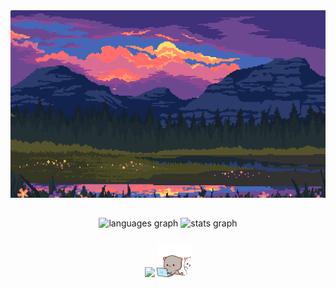 <div align="center">
   <img height="300" width="650" src="https://github.com/chudik63/chudik63/blob/main/gif.gif">
</div>

##

<div align="center">
   <img src="https://github-readme-stats.vercel.app/api/top-langs?username=chudik63&locale=en&hide_title=false&layout=compact&card_width=320&theme=tokyonight&hide_border=false&order=2" height="150" alt="languages graph"  />
   <img src="https://github-readme-stats.vercel.app/api?username=chudik63&hide_title=false&hide_rank=false&show_icons=true&include_all_commits=true&count_private=true&disable_animations=false&theme=tokyonight&locale=en&hide_border=false&order=1" height="150" alt="stats graph"  />
</div>

###

<p align="center"> 
   <img src="https://skillicons.dev/icons?i=go,c,cpp,docker,html,py,debian"/>
   <img height="55" width="55" src="https://github.com/chudik63/chudik63/blob/main/cats.gif">
</p>


###

